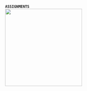 <b>```ASSIGNMENTS```</b>
<br>
<img width="250" height="250" src="https://i.pinimg.com/originals/ca/77/9b/ca779b4c85e3a816ce1e02ca65d2a96a.gif" />

